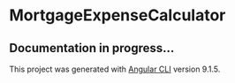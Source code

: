 # MortgageExpenseCalculator

## Documentation in progress...

This project was generated with [Angular CLI](https://github.com/angular/angular-cli) version 9.1.5.
